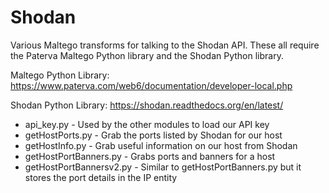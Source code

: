 Shodan
======

Various Maltego transforms for talking to the Shodan API.
These all require the Paterva Maltego Python library and the Shodan Python library.

Maltego Python Library: https://www.paterva.com/web6/documentation/developer-local.php

Shodan Python Library: https://shodan.readthedocs.org/en/latest/


 * api_key.py - Used by the other modules to load our API key
 * getHostPorts.py - Grab the ports listed by Shodan for our host
 * getHostInfo.py - Grab useful information on our host from Shodan
 * getHostPortBanners.py - Grabs ports and banners for a host
 * getHostPortBannersv2.py - Similar to getHostPortBanners.py but it stores the port details in the IP entity 
